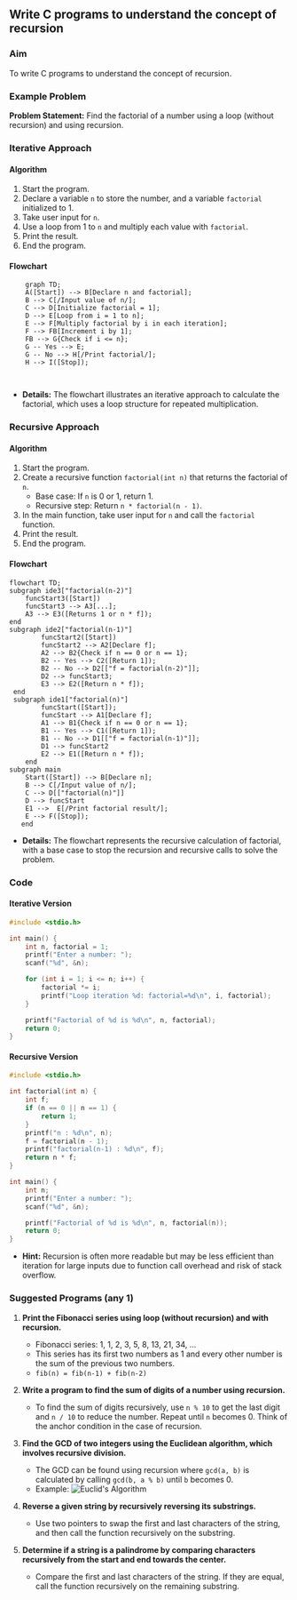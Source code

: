 ## Write C programs to understand the concept of recursion

### Aim
To write C programs to understand the concept of recursion.

### Example Problem
**Problem Statement:** Find the factorial of a number using a loop (without recursion) and using recursion.

### Iterative Approach
#### Algorithm
1. Start the program.
2. Declare a variable `n` to store the number, and a variable `factorial` initialized to 1.
3. Take user input for `n`.
4. Use a loop from 1 to `n` and multiply each value with `factorial`.
5. Print the result.
6. End the program.

#### Flowchart
```mermaid
    graph TD;
    A([Start]) --> B[Declare n and factorial];
    B --> C[/Input value of n/];
    C --> D[Initialize factorial = 1];
    D --> E[Loop from i = 1 to n];
    E --> F[Multiply factorial by i in each iteration];
    F --> FB[Increment i by 1];
    FB --> G{Check if i <= n};
    G -- Yes --> E;
    G -- No --> H[/Print factorial/];
    H --> I([Stop]);

  
```
- **Details:** The flowchart illustrates an iterative approach to calculate the factorial, which uses a loop structure for repeated multiplication.

### Recursive Approach
#### Algorithm
1. Start the program.
2. Create a recursive function `factorial(int n)` that returns the factorial of `n`.
   - Base case: If `n` is 0 or 1, return 1.
   - Recursive step: Return `n * factorial(n - 1)`.
3. In the main function, take user input for `n` and call the `factorial` function.
4. Print the result.
5. End the program.

#### Flowchart
```mermaid
flowchart TD;
subgraph ide3["factorial(n-2)"]
	funcStart3([Start])
	funcStart3 --> A3[...];
	A3 --> E3([Returns 1 or n * f]);
end
subgraph ide2["factorial(n-1)"]
	    funcStart2([Start])
        funcStart2 --> A2[Declare f];
        A2 --> B2{Check if n == 0 or n == 1};
        B2 -- Yes --> C2([Return 1]);
        B2 -- No --> D2[["f = factorial(n-2)"]];
        D2 --> funcStart3;
        E3 --> E2([Return n * f]);
 end
 subgraph ide1["factorial(n)"]
		funcStart([Start]);
        funcStart --> A1[Declare f];
        A1 --> B1{Check if n == 0 or n == 1};
        B1 -- Yes --> C1([Return 1]);
        B1 -- No --> D1[["f = factorial(n-1)"]];
        D1 --> funcStart2
        E2 --> E1([Return n * f]);
    end
subgraph main
	Start([Start]) --> B[Declare n];
    B --> C[/Input value of n/];
    C --> D[["factorial(n)"]]
    D --> funcStart
    E1 -->  E[/Print factorial result/];
    E --> F([Stop]);
   end
```
- **Details:** The flowchart represents the recursive calculation of factorial, with a base case to stop the recursion and recursive calls to solve the problem.

### Code
#### Iterative Version
```c
#include <stdio.h>

int main() {
    int n, factorial = 1;
    printf("Enter a number: ");
    scanf("%d", &n);

    for (int i = 1; i <= n; i++) {
        factorial *= i;
        printf("Loop iteration %d: factorial=%d\n", i, factorial);
    }

    printf("Factorial of %d is %d\n", n, factorial);
    return 0;
}
```
#### Recursive Version
```c
#include <stdio.h>

int factorial(int n) {
    int f;
    if (n == 0 || n == 1) {
        return 1;
    }
    printf("n : %d\n", n);
    f = factorial(n - 1);
    printf("factorial(n-1) : %d\n", f);
    return n * f;
}

int main() {
    int n;
    printf("Enter a number: ");
    scanf("%d", &n);

    printf("Factorial of %d is %d\n", n, factorial(n));
    return 0;
}
```
- **Hint:** Recursion is often more readable but may be less efficient than iteration for large inputs due to function call overhead and risk of stack overflow.

### Suggested Programs (any 1)
1. **Print the Fibonacci series using loop (without recursion) and with recursion.**
   - Fibonacci series: 1, 1, 2, 3, 5, 8, 13, 21, 34, ...
   - This series has its first two numbers as 1 and every other number is the sum of the previous two numbers. 
   - `fib(n) = fib(n-1) + fib(n-2)`

2. **Write a program to find the sum of digits of a number using recursion.**
   - To find the sum of digits recursively, use `n % 10` to get the last digit and `n / 10` to reduce the number. Repeat until `n` becomes 0. Think of the anchor condition in the case of recursion.

3. **Find the GCD of two integers using the Euclidean algorithm, which involves recursive division.**
   - The GCD can be found using recursion where `gcd(a, b)` is calculated by calling `gcd(b, a % b)` until `b` becomes 0.
   - Example: ![Euclid's Algorithm](https://www.onlinemathlearning.com/image-files/euclid-algorithm.png)

4. **Reverse a given string by recursively reversing its substrings.**
   - Use two pointers to swap the first and last characters of the string, and then call the function recursively on the substring.

5. **Determine if a string is a palindrome by comparing characters recursively from the start and end towards the center.**
   - Compare the first and last characters of the string. If they are equal, call the function recursively on the remaining substring.
<!--stackedit_data:
eyJoaXN0b3J5IjpbLTE0MDIzMTgxMjNdfQ==
-->
